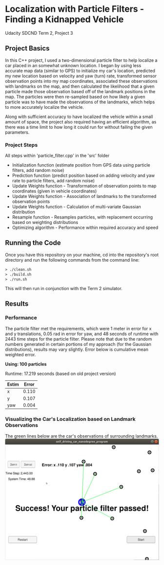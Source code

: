 # Localization with Particle Filters - Finding a Kidnapped Vehicle
Udacity SDCND Term 2, Project 3

## Project Basics
In this C++ project, I used a two-dimensional particle filter to help localize a car placed in an somewhat unknown location. I began by using less accurate map data (similar to GPS) to initialize my car's location, predicted my new location based on velocity and yaw (turn) rate, transformed sensor observation points into my map coordinates, associated these observations with landmarks on the map, and then calculated the likelihood that a given particle made those observation based off of the landmark positions in the map. The particles were then re-sampled based on how likely a given particle was to have made the observations of the landmarks, which helps to more accurately localize the vehicle.

Along with sufficient accuracy to have localized the vehicle within a small amount of space, the project also required having an efficient algorithm, as there was a time limit to how long it could run for without failing the given parameters.

### Project Steps
All steps within 'particle_filter.cpp' in the 'src' folder
* Initialization function (estimate position from GPS data using particle filters, add random noise)
* Prediction function (predict position based on adding velocity and yaw rate to particle filters, add random noise)
* Update Weights function - Transformation of observation points to map coordinates (given in vehicle coordinates)
* Update Weights function - Association of landmarks to the transformed observation points
* Update Weights function - Calculation of multi-variate Gaussian distribution
* Resample function - Resamples particles, with replacement occurring based on weighting distributions
* Optimizing algorithm - Performance within required accuracy and speed

## Running the Code
Once you have this repository on your machine, cd into the repository's root directory and run the following commands from the command line:
```
> ./clean.sh
> ./build.sh
> ./run.sh
```
This will then run in conjunction with the Term 2 simulator.

## Results
### Performance
The particle filter met the requirements, which were 1 meter in error for x and y translations, 0.05 rad in error for yaw, and 48 seconds of runtime with 2443 time steps for the particle filter. Please note that due to the random numbers generated in certain portions of my approach (for the Gaussian distributions), results may vary slightly. Error below is cumulative mean weighted error.

**Using: 100 particles**

Runtime: 17.219 seconds (based on old project version)

| Estim |  Error  |
| ----- | ------- |
|   x   | 0.110 | (m)
|   y   | 0.107 | (m)
|  yaw  | 0.004 | (rad)

### Visualizing the Car's Localization based on Landmark Observations
The green lines below are the car's observations of surrounding landmarks.
![Localizing](particle_filter.png)
